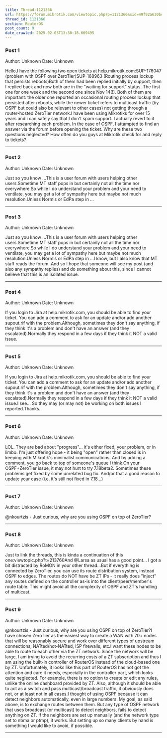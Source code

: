 ```yaml
---
title: Thread-1121366
url: https://forum.mikrotik.com/viewtopic.php?p=1121366&sid=49f92a630bc7970d8ca50523be880e8f#p1121366
thread_id: 1121366
section: RouterOS
post_count: 9
date_crawled: 2025-02-03T13:30:18.669495
---
```


### Post 1
Author: Unknown
Date: Unknown

Hello,I have the following two open tickets at help.mikrotik.com:SUP-176047 (problem with OSPF over ZeroTier)SUP-168963 (Routing process lockup that persists reboots)Both of them had been replied initially by support, then I replied back and now both are in the "waiting for support" status. The first one for one week and the second one since Nov 14(!). Both of them are important: the older one reported an occasional routing process lockup that persisted after reboots, while the newer ticket refers to multicast traffic (by OSPF but could also be relevant to other cases) not getting through a router-hosted ZeroTier network.I have been using Mikrotiks for over 15 years and i can safely say that I don't spam support. I actually revert to it after researching each problem. In the case of OSPF, I attampted to find an answer via the forum before opening the ticket. Why are these two questions neglected? How often do you guys at Mikrotik check for and reply to tickets?

---
### Post 2
Author: Unknown
Date: Unknown

Just so you know ...This is a user forum with users helping other users.Sometime MT staff pops in but certainly not all the time nor everywhere.So while I do understand your problem and your need to ventilate, you may get a lot of sympathy here but maybe not much resolution.Unless Normis or EdPa step in ...

---
### Post 3
Author: Unknown
Date: Unknown

Just so you know ...This is a user forum with users helping other users.Sometime MT staff pops in but certainly not all the time nor everywhere.So while I do understand your problem and your need to ventilate, you may get a lot of sympathy here but maybe not much resolution.Unless Normis or EdPa step in ...I know, but I also know that MT staff reads the forum. And so I hope that someone will see my post (and also any sympathy replies) and do something about this, since I cannot believe that this is an isolated issue.

---
### Post 4
Author: Unknown
Date: Unknown

If you login to Jira at help.mikrotik.com, you should be able to find your ticket.  You can add a comment to ask for an update and/or add another supout.rif with the problem.Although, sometimes they don't say anything, if they think it's a problem and don't have an answer (and they escalated).Normally they respond in a few days if they think it NOT a valid issue.

---
### Post 5
Author: Unknown
Date: Unknown

If you login to Jira at help.mikrotik.com, you should be able to find your ticket.  You can add a comment to ask for an update and/or add another supout.rif with the problem.Although, sometimes they don't say anything, if they think it's a problem and don't have an answer (and they escalated).Normally they respond in a few days if they think it NOT a valid issue.I see... So they may (or may not) be working on both issues I reported.Thanks.

---
### Post 6
Author: Unknown
Date: Unknown

LOL.  They are bad about "progress"... it's either fixed, your problem, or in limbo.  I'm just offering hope - it being "open" rather than closed is in keeping with Mikrotik's minimalist communications.  And by adding a comment, you go back to top of someone's queue I think.On your OSPF+ZeroTier issue, it may not hurt to try 7.18beta2.  Sometimes these problems get fixed by some unrelated bug fix.  And/or that a good reason to update your case (i.e. it's still not fixed in 7.18...)

---
### Post 7
Author: Unknown
Date: Unknown

@nkourtzis - Just curious, why are you using OSPF on top of ZeroTier?

---
### Post 8
Author: Unknown
Date: Unknown

Just to link the threads, this is kinda a continuation of this one:viewtopic.php?t=213760And @Larsa as usual has a good point...  I got a bit distracted by RoMON in your other thread...But if everything is connected by ZeroTier, you can use its route distribution system, instead OSPF to edges.  The routes do NOT have be ZT IPs - it really does "inject" any routes defined on the controller as-is into the client/peer/member's route table. This might avoid all the complexity of OSPF and ZT's handling of multicast.

---
### Post 9
Author: Unknown
Date: Unknown

@nkourtzis - Just curious, why are you using OSPF on top of ZeroTier?I have chosen ZeroTier as the easiest way to create a WAN with 70+ nodes that will be reasonably secure and work over different types of upstream connections, NATted/not-NATted, ISP firewalls, etc.I want these nodes to be able to route to each other via the ZT network. Since the network will be large, I am trying to avoid the recurring costs of a ZT subscription and thus I am using the built-in controller of RouterOS instead of the cloud-based one by ZT. Unfortunately, it looks like this part of RouterOS has not got the attention and care it needs, especially in the controller part, which looks quite neglected. For example, there is no option to create or edit any rules, unlike the online dashboard provided by ZT. Also, although it should be able to act as a switch and pass multicast/broadcast traffic, it obviously does not, or at least not in all cases.I thought of using OSPF because it can detect neighbors automatically, even in large numbers. My goal, as said above, is to exchange routes between them. But any type of OSPF network that uses broadcast (or multicast) to detect neighbors, fails to detect anything on ZT. If the neighbors are set up manually (and the network type set to nbma or ptmp), it works. But setting up so many clients by hand is something I would like to avoid, if possible.

---
